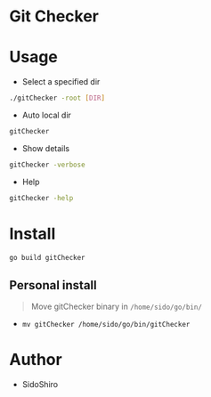 # Git Checker

# Usage

* Select a specified dir
```sh
./gitChecker -root [DIR] 
```
* Auto local dir
```sh
gitChecker
```
* Show details
```sh
gitChecker -verbose
```

* Help
```sh
gitChecker -help
```

# Install

```sh
go build gitChecker
```

## Personal install

> Move gitChecker binary in `/home/sido/go/bin/` 

* `mv gitChecker /home/sido/go/bin/gitChecker`

# Author

* SidoShiro
